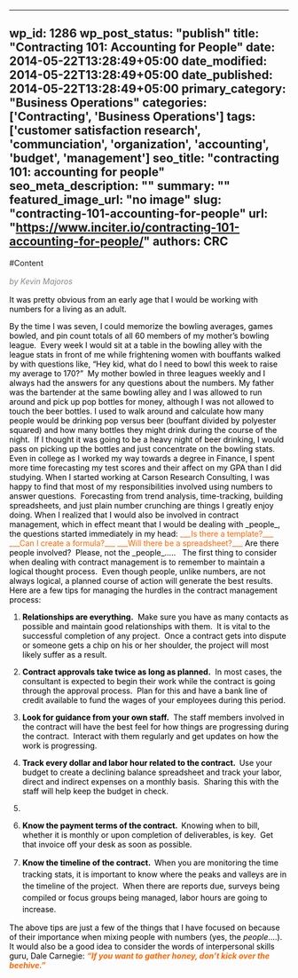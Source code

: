 
---
wp_id: 1286
wp_post_status: "publish" 
title: "Contracting 101: Accounting for People"
date: 2014-05-22T13:28:49+05:00
date_modified: 2014-05-22T13:28:49+05:00
date_published: 2014-05-22T13:28:49+05:00
primary_category: "Business Operations"
categories: ['Contracting', 'Business Operations'] 
tags: ['customer satisfaction research', 'communciation', 'organization', 'accounting', 'budget', 'management']
seo_title: "contracting 101: accounting for people"
seo_meta_description: ""
summary: ""
featured_image_url: "no image"
slug: "contracting-101-accounting-for-people"
url: "https://www.inciter.io/contracting-101-accounting-for-people/"
authors: CRC
---

#Content

<p align="center" style="text-align: left;"><span style="color: #888888;"><i style="line-height: 1.5em;">by Kevin Majoros</i></span></p>
<p align="center" style="text-align: left;"><span style="color: #000000;">It was pretty obvious from an early age that I would be working with numbers for a living as an adult.&nbsp;</span></p>
<span style="color: #000000;">By the time I was seven, I could memorize the bowling averages, games bowled, and pin count totals of all 60 members of my mother’s bowling league.&nbsp; Every week I would sit at a table in the bowling alley with the league stats in front of me while frightening women with bouffants walked by with questions like, “Hey kid, what do I need to bowl this week to raise my average to 170?”&nbsp; My mother bowled in three leagues weekly and I always had the answers for any questions about the numbers.</span>
<span style="color: #000000;">My father was the bartender at the same bowling alley and I was allowed to run around and pick up pop bottles for money, although I was not allowed to touch the beer bottles.&nbsp;</span><span style="color: #000000;">I used to walk around and calculate how many people would be drinking pop versus beer (bouffant divided by polyester squared) and how many bottles they might drink during the course of the night.&nbsp; If I thought it was going to be a heavy night of beer drinking, I would pass on picking up the bottles and just concentrate on the bowling stats.</span>
<span style="color: #000000;">Even in college as I worked my way towards a degree in Finance, I spent more time forecasting my test scores and their affect on my GPA than I did studying.</span>
<span style="color: #000000;">
</span>
<span style="color: #000000;">When I started working at Carson Research Consulting, I was happy to find that most of my responsibilities involved using numbers to answer questions.&nbsp; Forecasting from trend analysis, time-tracking, building spreadsheets, and just plain number crunching are things I greatly enjoy doing.</span>
<span style="color: #000000;">When I realized that I would also be involved in contract management, which in effect meant that I would be dealing with _people_, the questions started immediately in my head:</span>
<span style="color: #ff6600;">___Is there a template?___</span>
<span style="color: #ff6600;">___Can I create a formula?___</span>
<span style="color: #ff6600;">___Will there be a spreadsheet?___</span>
<span style="color: #000000;">Are there people involved?&nbsp; Please, not the _people_…..</span>
<span style="color: #000000;">&nbsp;
</span>
<span style="color: #000000;">The first thing to consider when dealing with contract management is to remember to maintain a logical thought process.&nbsp; Even though people, unlike numbers, are not always logical, a planned course of action will generate the best results.&nbsp;</span>
<span style="color: #000000;">Here are a few tips for managing the hurdles in the contract management process:</span>
<ol><li>
<p><span style="color: #000000;"><b>Relationships are everything.</b>&nbsp; Make sure you have as many contacts as possible and maintain good relationships with them.&nbsp; It is vital to the successful completion of any project.&nbsp; Once a contract gets into dispute or someone gets a chip on his or her shoulder, the project will most likely suffer as a result.</span></p>
</li><li>
<p><span style="color: #000000;"><b>Contract approvals take twice as long as planned.</b>&nbsp; In most cases, the consultant is expected to begin their work while the contract is going through the approval process.&nbsp; Plan for this and have a bank line of credit available to fund the wages of your employees during this period.</span></p>
</li><li>
<p><span style="color: #000000;"><b>Look for guidance from your own staff.</b>&nbsp; The staff members involved in the contract will have the best feel for how things are progressing during the contract.&nbsp; Interact with them regularly and get updates on how the work is progressing.&nbsp;</span></p>
</li><li>
<p><span style="color: #000000;"><b>Track every dollar and labor hour related to the contract.&nbsp; </b>Use your budget to create a declining balance spreadsheet and track your labor, direct and indirect expenses on a monthly basis.&nbsp; Sharing this with the staff will help keep the budget in check.</span></p>
</li><li>
</li><li>
<p><span style="color: #000000;"><b>Know the payment terms of the contract.&nbsp; </b>Knowing when to bill, whether it is monthly or upon completion of deliverables, is key.&nbsp; Get that invoice off your desk as soon as possible.</span></p>
</li><li>
<p><span style="color: #000000;"><b style="line-height: 1.5em;">Know the timeline of the contract.&nbsp; </b><span style="line-height: 1.5em;">When you are monitoring the time tracking stats, it is important to know where the peaks and valleys are in the timeline of the project.&nbsp; When there are reports due, surveys being compiled or focus groups being managed, labor hours are going to increase.&nbsp;</span></span></p>
</li></ol>
  
<span style="color: #000000;">The above tips are just a few of the things that I have focused on because of their importance when mixing people with numbers (yes, the _people_….).&nbsp;</span>
<span style="color: #000000;">It would also be a good idea to consider the words of interpersonal skills guru, Dale Carnegie:</span>
___<span style="color: #ff6600;">“If you want to gather honey, don’t kick over the beehive.”</span>___

